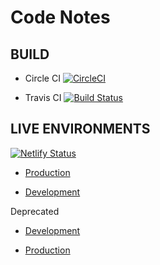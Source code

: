 # Code Notes

## BUILD

- Circle CI [![CircleCI](https://circleci.com/gh/mariobrusarosco/code-notes/tree/master.svg?style=svg)](https://circleci.com/gh/mariobrusarosco/code-notes/tree/master)

- Travis CI [![Build Status](https://travis-ci.org/mariobrusarosco/code-notes.svg?branch=master)](https://travis-ci.org/mariobrusarosco/code-notes)

## LIVE ENVIRONMENTS

[![Netlify Status](https://api.netlify.com/api/v1/badges/eea52753-1db6-4bcf-af0f-6a44e8d1ef13/deploy-status)](https://app.netlify.com/sites/app-code-notes/deploys)

- [Production](https://code-notes.mariobrusarosco.now.sh)

- [Development](https://development-code-notes.now.sh/)

Deprecated

- [Development](https://dev-code-notes.herokuapp.com)

- [Production](https://prod-code-notes.herokuapp.com)
